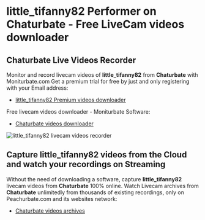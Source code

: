 # little_tifanny82 Performer on Chaturbate - Free LiveCam videos downloader

## Chaturbate Live Videos Recorder

Monitor and record livecam videos of **little_tifanny82** from **Chaturbate** with Moniturbate.com
Get a premium trial for free by just and only registering with your Email address:
* [little_tifanny82 Premium videos downloader](https://moniturbate.com/request-demo-licence-key.html)

Free livecam videos downloader - Moniturbate Software:
* [Chaturbate videos downloader](https://moniturbate.com/moniturbate-download-software.html)

![little_tifanny82 livecam videos recorder](https://peachurnet.com/templates/moniturbate-software.png)


## Capture little_tifanny82 videos from the Cloud and watch your recordings on Streaming

Without the need of downloading a software, capture **little_tifanny82** livecam videos from **Chaturbate** 100% online.
Watch Livecam archives from **Chaturbate** unlimitedly from thousands of existing recordings, only on Peachurbate.com and its websites network:
* [Chaturbate videos archives](https://peachurnet.com/)